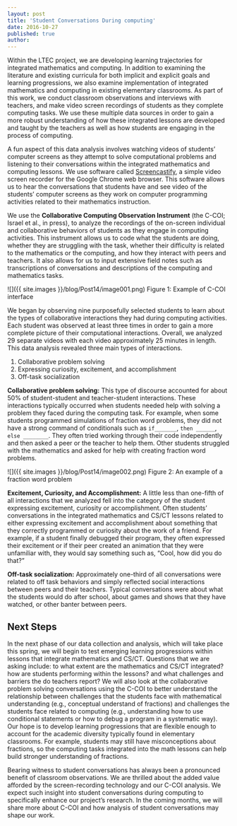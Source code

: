```yaml
---
layout: post
title: 'Student Conversations During computing'
date: 2016-10-27
published: true
author:
---
```


Within the LTEC project, we are developing learning trajectories for integrated mathematics and computing. In addition to examining the literature and existing curricula for both implicit and explicit goals and learning progressions, we also examine implementation of integrated mathematics and computing in existing elementary classrooms. As part of this work, we conduct classroom observations and interviews with teachers, and make video screen recordings of students as they complete computing tasks. We use these multiple data sources in order to gain a more robust understanding of how these integrated lessons are developed and taught by the teachers as well as how students are engaging in the process of computing.

A fun aspect of this data analysis involves watching videos of students’ computer screens as they attempt to solve computational problems and listening to their conversations within the integrated mathematics and computing lessons. We use software called [Screencastify](https://www.screencastify.com/), a simple video screen recorder for the Google Chrome web browser. This software allows us to hear the conversations that students have and see video of the students’ computer screens as they work on computer programming activities related to their mathematics instruction.

We use the **Collaborative Computing Observation Instrument** (the C-COI; Israel et al., in press), to analyze the recordings of the on-screen individual and collaborative behaviors of students as they engage in computing activities. This instrument allows us to code what the students are doing, whether they are struggling with the task, whether their difficulty is related to the mathematics or the computing, and how they interact with peers and teachers. It also allows for us to input extensive field notes such as transcriptions of conversations and descriptions of the computing and mathematics tasks.

![]({{ site.images }}/blog/Post14/image001.png)
Figure 1: Example of C-COI interface


We began by observing nine purposefully selected students to learn about the types of collaborative interactions they had during computing activities. Each student was observed at least three times in order to gain a more complete picture of their computational interactions. Overall, we analyzed 29 separate videos with each video approximately 25 minutes in length. This data analysis revealed three main types of interactions.

1. Collaborative problem solving
2. Expressing curiosity, excitement, and accomplishment
3. Off-task socialization


**Collaborative problem solving:** This type of discourse accounted for about 50% of student-student and teacher-student interactions. These interactions typically occurred when students needed help with solving a problem they faced during the computing task. For example, when some students programmed simulations of fraction word problems, they did not have a strong command of conditionals such as `if_______`, `then ______`, `else ________`. They often tried working through their code independently and then asked a peer or the teacher to help them. Other students struggled with the mathematics and asked for help with creating fraction word problems.


![]({{ site.images }}/blog/Post14/image002.png)
Figure 2: An example of a fraction word problem

**Excitement, Curiosity, and Accomplishment:** A little less than one-fifth of all interactions that we analyzed fell into the category of the student expressing excitement, curiosity or accomplishment. Often students’ conversations in the integrated mathematics and CS/CT lessons related to either expressing excitement and accomplishment about something that they correctly programmed or curiosity about the work of a friend. For example, if a student finally debugged their program, they often expressed their excitement or if their peer created an animation that they were unfamiliar with, they would say something such as, “Cool, how did you do that?”

**Off-task socialization:** Approximately one-third of all conversations were related to off task behaviors and simply reflected social interactions between peers and their teachers. Typical conversations were about what the students would do after school, about games and shows that they have watched, or other banter between peers.

## Next Steps ##
In the next phase of our data collection and analysis, which will take place this spring, we will begin to test emerging learning progressions within lessons that integrate mathematics and CS/CT. Questions that we are asking include: to what extent are the mathematics and CS/CT integrated? how are students performing within the lessons? and what challenges and barriers the do teachers report? We will also look at the collaborative problem solving conversations using the C-COI to better understand the relationship between challenges that the students face with mathematical understanding (e.g., conceptual understand of fractions) and challenges the students face related to  computing (e.g., understanding how to use conditional statements or how to debug a program in a systematic way). Our hope is to develop learning progressions that are flexible enough to account for the academic diversity typically found in elementary classrooms. For example, students may still have misconceptions about fractions, so the computing tasks integrated into the math lessons can help build stronger understanding of fractions.


Bearing witness to student conversations has always been a pronounced benefit of classroom observations. We are thrilled about the added value afforded by the screen-recording technology and our C-COI analysis. We expect such insight into student conversations during computing to specifically enhance our project’s research. In the coming months, we will share more about C-COI and how analysis of student conversations may shape our work.
